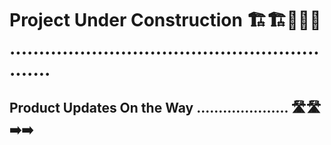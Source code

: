 # Project Under Construction 🏗️🏗️🚧🚧🚧 ............................................................

## Product Updates On the Way ..................... 🛣️🛣️➡️➡️











